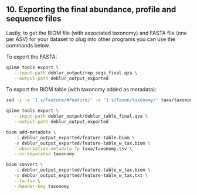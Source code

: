 ## 10. Exporting the final abundance, profile and sequence files

Lastly, to get the BIOM file (with associated taxonomy) and FASTA file (one per ASV) for your dataset to plug into other programs you can use the commands below.

To export the FASTA:

```bash
qiime tools export \
   --input-path deblur_output/rep_seqs_final.qza \
   --output-path deblur_output_exported
```

To export the BIOM table (with taxonomy added as metadata):

```bash
sed -i -e '1 s/Feature/#Feature/' -e '1 s/Taxon/taxonomy/' taxa/taxonomy.tsv

qiime tools export \
   --input-path deblur_output/deblur_table_final.qza \
   --output-path deblur_output_exported

biom add-metadata \
   -i deblur_output_exported/feature-table.biom \
   -o deblur_output_exported/feature-table_w_tax.biom \
   --observation-metadata-fp taxa/taxonomy.tsv \
   --sc-separated taxonomy

biom convert \
   -i deblur_output_exported/feature-table_w_tax.biom \
   -o deblur_output_exported/feature-table_w_tax.txt \
   --to-tsv \
   --header-key taxonomy
```
